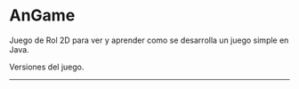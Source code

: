 # AnGame
Juego de Rol 2D para ver y aprender como se desarrolla un juego simple en Java.



Versiones del juego.


------------------------------------------------------------------------
